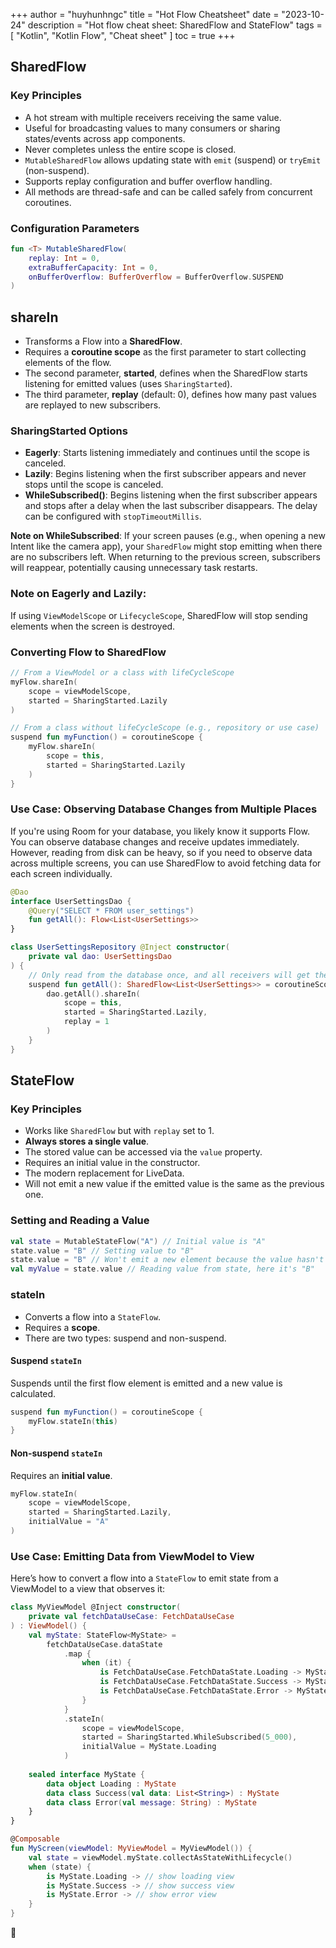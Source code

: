 +++
author = "huyhunhngc"
title = "Hot Flow Cheatsheet"
date = "2023-10-24"
description = "Hot flow cheat sheet: SharedFlow and StateFlow"
tags = [
    "Kotlin", "Kotlin Flow", "Cheat sheet"
]
toc = true
+++


## SharedFlow

### Key Principles
- A hot stream with multiple receivers receiving the same value.
- Useful for broadcasting values to many consumers or sharing states/events across app components.
- Never completes unless the entire scope is closed.
- `MutableSharedFlow` allows updating state with `emit` (suspend) or `tryEmit` (non-suspend).
- Supports replay configuration and buffer overflow handling.
- All methods are thread-safe and can be called safely from concurrent coroutines.

### Configuration Parameters

```kotlin
fun <T> MutableSharedFlow(
    replay: Int = 0,
    extraBufferCapacity: Int = 0,
    onBufferOverflow: BufferOverflow = BufferOverflow.SUSPEND
)
```

## shareIn
- Transforms a Flow into a **SharedFlow**.
- Requires a **coroutine scope** as the first parameter to start collecting elements of the flow.
- The second parameter, **started**, defines when the SharedFlow starts listening for emitted values (uses `SharingStarted`).
- The third parameter, **replay** (default: 0), defines how many past values are replayed to new subscribers.

### SharingStarted Options
- **Eagerly**: Starts listening immediately and continues until the scope is canceled.
- **Lazily**: Begins listening when the first subscriber appears and never stops until the scope is canceled.
- **WhileSubscribed()**: Begins listening when the first subscriber appears and stops after a delay when the last subscriber disappears. The delay can be configured with `stopTimeoutMillis`.

**Note on WhileSubscribed**: If your screen pauses (e.g., when opening a new Intent like the camera app), your `SharedFlow` might stop emitting when there are no subscribers left. When returning to the previous screen, subscribers will reappear, potentially causing unnecessary task restarts.

### Note on Eagerly and Lazily:
If using `ViewModelScope` or `LifecycleScope`, SharedFlow will stop sending elements when the screen is destroyed.

### Converting Flow to SharedFlow
```kotlin
// From a ViewModel or a class with lifeCycleScope
myFlow.shareIn(
    scope = viewModelScope,
    started = SharingStarted.Lazily
)

// From a class without lifeCycleScope (e.g., repository or use case)
suspend fun myFunction() = coroutineScope {
    myFlow.shareIn(
        scope = this,
        started = SharingStarted.Lazily
    )
}
```

### Use Case: Observing Database Changes from Multiple Places
If you're using Room for your database, you likely know it supports Flow. You can observe database changes and receive updates immediately. However, reading from disk can be heavy, so if you need to observe data across multiple screens, you can use SharedFlow to avoid fetching data for each screen individually.

```kotlin
@Dao
interface UserSettingsDao {
    @Query("SELECT * FROM user_settings")
    fun getAll(): Flow<List<UserSettings>>
}

class UserSettingsRepository @Inject constructor(
    private val dao: UserSettingsDao
) {
    // Only read from the database once, and all receivers will get the data
    suspend fun getAll(): SharedFlow<List<UserSettings>> = coroutineScope {
        dao.getAll().shareIn(
            scope = this,
            started = SharingStarted.Lazily,
            replay = 1
        )
    }
}
```

## StateFlow

### Key Principles
- Works like `SharedFlow` but with `replay` set to 1.
- **Always stores a single value**.
- The stored value can be accessed via the `value` property.
- Requires an initial value in the constructor.
- The modern replacement for LiveData.
- Will not emit a new value if the emitted value is the same as the previous one.

### Setting and Reading a Value
```kotlin
val state = MutableStateFlow("A") // Initial value is "A"
state.value = "B" // Setting value to "B"
state.value = "B" // Won't emit a new element because the value hasn't changed
val myValue = state.value // Reading value from state, here it's "B"
```

### stateIn
- Converts a flow into a `StateFlow`.
- Requires a **scope**.
- There are two types: suspend and non-suspend.

#### Suspend `stateIn`
Suspends until the first flow element is emitted and a new value is calculated.
```kotlin
suspend fun myFunction() = coroutineScope {
    myFlow.stateIn(this)
}
```

#### Non-suspend `stateIn`
Requires an **initial value**.
```kotlin
myFlow.stateIn(
    scope = viewModelScope,
    started = SharingStarted.Lazily,
    initialValue = "A"
)
```

### Use Case: Emitting Data from ViewModel to View
Here’s how to convert a flow into a `StateFlow` to emit state from a ViewModel to a view that observes it:
```kotlin
class MyViewModel @Inject constructor(
    private val fetchDataUseCase: FetchDataUseCase
) : ViewModel() {
    val myState: StateFlow<MyState> =
        fetchDataUseCase.dataState
            .map {
                when (it) {
                    is FetchDataUseCase.FetchDataState.Loading -> MyState.Loading
                    is FetchDataUseCase.FetchDataState.Success -> MyState.Success(it.data)
                    is FetchDataUseCase.FetchDataState.Error -> MyState.Error(it.message)
                }
            }
            .stateIn(
                scope = viewModelScope,
                started = SharingStarted.WhileSubscribed(5_000),
                initialValue = MyState.Loading
            )
    
    sealed interface MyState {
        data object Loading : MyState
        data class Success(val data: List<String>) : MyState
        data class Error(val message: String) : MyState
    }
}

@Composable
fun MyScreen(viewModel: MyViewModel = MyViewModel()) {
    val state = viewModel.myState.collectAsStateWithLifecycle()
    when (state) {
        is MyState.Loading -> // show loading view
        is MyState.Success -> // show success view
        is MyState.Error -> // show error view
    }
}
```
🙈
